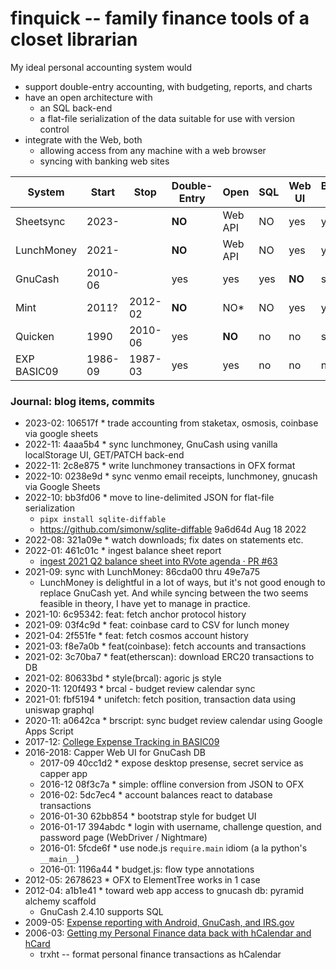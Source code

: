 # finquick -- family finance tools of a closet librarian

My ideal personal accounting system would

- support double-entry accounting, with budgeting, reports, and charts
- have an open architecture with
  - an SQL back-end
  - a flat-file serialization of the data suitable for use with version control
- integrate with the Web, both
  - allowing access from any machine with a web browser
  - syncing with banking web sites

| System      | Start   | Stop    | Double-Entry | Open    | SQL | Web UI | Bank/Card Sync |
| ----------- | ------- | ------- | ------------ | ------- | --- | ------ | -------------- |
| Sheetsync   | 2023-   |         | **NO**       | Web API | NO  | yes    | yes            |
| LunchMoney  | 2021-   |         | **NO**       | Web API | NO  | yes    | yes            |
| GnuCash     | 2010-06 |         | yes          | yes     | yes | **NO** | some           |
| Mint        | 2011?   | 2012-02 | **NO**       | NO\*    | NO  | yes    | yes            |
| Quicken     | 1990    | 2010-06 | yes          | **NO**  | no  | no     | some           |
| EXP BASIC09 | 1986-09 | 1987-03 | yes          | yes     | no  | no     | no             |

### Journal: blog items, commits

- 2023-02: 106517f \* trade accounting from staketax, osmosis, coinbase via google sheets
- 2022-11: 4aaa5b4 \* sync lunchmoney, GnuCash using vanilla localStorage UI,
  GET/PATCH back-end
- 2022-11: 2c8e875 \* write lunchmoney transactions in OFX format
- 2022-10: 0238e9d \* sync venmo email receipts, lunchmoney, gnucash via Google Sheets
- 2022-10: bb3fd06 \* move to line-delimited JSON for flat-file serialization
  - `pipx install sqlite-diffable`
  - https://github.com/simonw/sqlite-diffable 9a6d64d Aug 18 2022
- 2022-08: 321a09e \* watch downloads; fix dates on statements etc.
- 2022-01: 461c01c \* ingest balance sheet report
  - [ingest 2021 Q2 balance sheet into RVote agenda · PR \#63](https://github.com/rchain/reference/pull/63)
- 2021-09: sync with LunchMoney: 86cda00 thru 49e7a75
  - LunchMoney is delightful in a lot of ways, but it's not good enough to replace GnuCash yet. And while syncing between the two seems feasible in theory, I have yet to manage in practice.
- 2021-10: 6c95342: feat: fetch anchor protocol history
- 2021-09: 03f4c9d \* feat: coinbase card to CSV for lunch money
- 2021-04: 2f551fe \* feat: fetch cosmos account history
- 2021-03: f8e7a0b \* feat(coinbase): fetch accounts and transactions
- 2021-02: 3c70ba7 \* feat(etherscan): download ERC20 transactions to DB
- 2021-02: 80633bd \* style(brcal): agoric js style
- 2020-11: 120f493 \* brcal - budget review calendar sync
- 2021-01: fbf5194 \* unifetch: fetch position, transaction data using uniswap graphql
- 2020-11: a0642ca \* brscript: sync budget review calendar using Google Apps Script
- 2017-12: [College Expense Tracking in BASIC09](https://www.madmode.com/2017/ut-austin-expenses.html)
- 2016-2018: Capper Web UI for GnuCash DB
  - 2017-09 40cc1d2 \* expose desktop presense, secret service as capper app
  - 2016-12 08f3c7a \* simple: offline conversion from JSON to OFX
  - 2016-02: 5dc7ec4 \* account balances react to database transactions
  - 2016-01-30 62bb854 \* bootstrap style for budget UI
  - 2016-01-17 394abdc \* login with username, challenge question, and password page (WebDriver / Nightmare)
  - 2016-01: 5fcde6f \* use node.js `require.main` idiom (a la python's `__main__`)
  - 2016-01: 1196a44 \* budget.js: flow type annotations
- 2012-05: 2678623 \* OFX to ElementTree works in 1 case
- 2012-04: a1b1e41 \* toward web app access to gnucash db: pyramid alchemy scaffold
  - GnuCash 2.4.10 supports SQL
- 2009-05: [Expense reporting with Android, GnuCash, and IRS\.gov](https://www.madmode.com/2009/05/expense-reporting-with-android-gnucash.html)
- 2006-03: [Getting my Personal Finance data back with hCalendar and hCard](https://www.madmode.com/2006/breadcrumbs_0096.html)
  - trxht -- format personal finance transactions as hCalendar

